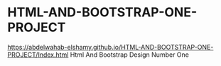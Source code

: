 # HTML-AND-BOOTSTRAP-ONE-PROJECT
https://abdelwahab-elshamy.github.io/HTML-AND-BOOTSTRAP-ONE-PROJECT/Index.html
Html And Bootstrap Design Number One
